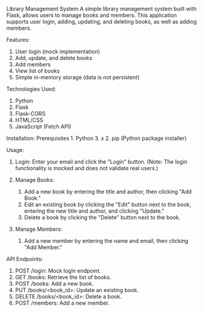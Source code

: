 Library Management System
A simple library management system built with Flask, allows users to manage books and members. This application supports user login, adding, updating, and deleting books, as well as adding members.

Features:
  1. User login (mock implementation)
  2. Add, update, and delete books
  3. Add members
  4. View list of books
  5. Simple in-memory storage (data is not persistent)

Technologies Used:
  1. Python
  2. Flask
  3. Flask-CORS
  4. HTML/CSS
  5. JavaScript (Fetch API)
     
Installation:
  Prerequisites
    1. Python 3. x
    2. pip (Python package installer)

Usage:
  1. Login:
    Enter your email and click the "Login" button. (Note: The login functionality is mocked and does not validate real users.)

  2. Manage Books:
     1. Add a new book by entering the title and author, then clicking "Add Book."
     2. Edit an existing book by clicking the "Edit" button next to the book, entering the new title and author, and clicking "Update."
     3. Delete a book by clicking the "Delete" button next to the book.
     
   3. Manage Members:
      1. Add a new member by entering the name and email, then clicking "Add Member."
         
API Endpoints:

  1. POST /login: Mock login endpoint.
  2. GET /books: Retrieve the list of books.
  3. POST /books: Add a new book.
  4. PUT /books/<book_id>: Update an existing book.
  5. DELETE /books/<book_id>: Delete a book.
  6. POST /members: Add a new member.
